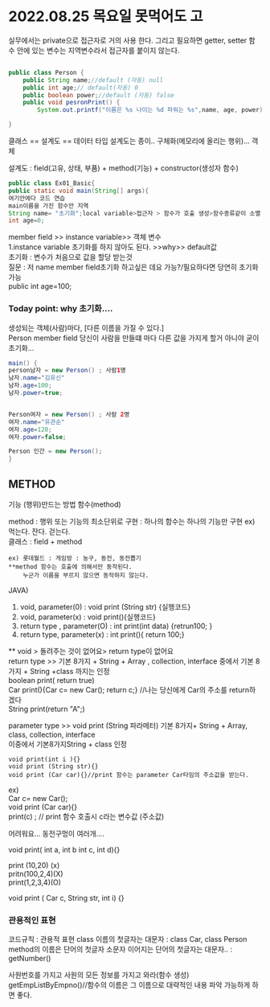 # 2022.08.25 목요일 못먹어도 고

실무에서는 private으로 접근자로 거의 사용 한다. 그리고 필요하면 getter, setter
함수 안에 있는 변수는 지역변수라서 접근자를 붙이지 않는다.

```java

public class Person {
	public String name;//default (자동) null
	public int age;// default(자동) 0
	public boolean power;//default (자동) false
    public void pesronPrint() {
		System.out.printf("이름은 %s 나이는 %d 파워는 %s",name, age, power);

}
```

클래스 == 설계도 == 데이터 타입
설계도는 종이.. 구체화(메모리에 올리는 행위)... 객체

설계도 : field(고유, 상태, 부품) + method(기능) + constructor(생성자 함수)

```java
public class Ex01_Basic{
public static void main(String[] args){
여기안에다 코드 연습
main이름을 가진 함수안 지역
String name= "초기화";local variable>접근자 > 함수가 호출 생성>함수종류같이 소멸
int age=0;
```

member field >> instance variable>> 객체 변수  
1.instance variable 초기화를 하지 않아도 된다. >>why>> default값  
초기화 : 변수가 처음으로 값을 할당 받는것  
질문 : 저 name member field초기화 하고싶은 데요 가능?/필요하다면 당연히 초기화 가능  
public int age=100;

### Today point: why 초기화....

생성되는 객체(사람)마다, [다른 이름을 가질 수 있다.]  
Person member field 당신이 사람을 만들떄 마다 다른 값을 가지게 할거 아니야 굳이 초기화...

```java
main() {
person남자 = new Person() ; 사람1명
남자.name="김유신"
남자.age=100;
남자.power=true;


Person여자 = new Person() ; 사람 2명
여자.name="유관순"
여자.age=120;
여자.power=false;

Person 인간 = new Person();
}
```

## METHOD

기능 (행위)만드는 방법
함수(method)

method : 행위 또는 기능의 최소단위로 구현 : 하나의 함수는 하나의 기능만 구현
ex) 먹는다. 잔다. 걷는다.  
 클래스 : field + method

    ex) 롯데월드 : 게임방 : 농구, 동전, 동전뽑기
    **method 함수는 호출에 의해서만 동작된다.
        누군가 이름을 부르지 않으면 동작하지 않는다.

JAVA)

1. void, parameter(0) : void print (String str) {실행코드}
2. void, parameter(x) : void print(){실행코드}
3. return type , parameter(O) : int print(int data) {retrun100; }
4. return type, parameter(x) : int print(){ return 100;}

\*\* void > 돌려주는 것이 없어요> return type이 없어요  
return type >> 기본 8가지 + String + Array , collection, interface
중에서 기본 8가지 + String +class 까지는 인정  
boolean print( return true)  
Car print(){Car c= new Car(); return c;} //나는 당신에게 Car의 주소를 return하겠다  
String print(return "A";)

parameter type >> void print (String 파라메터)
기본 8가지+ String + Array, class, collection, interface  
이중에서 기본8가지String + class 인정

    void print(int i ){}
    void print (String str){}
    void print (Car car){}//print 함수는 parameter Car타임의 주소값을 받는다.

ex)  
Car c= new Car();  
void print (Car car){}  
print(c) ; // print 함수 호출시 c라는 변수값 (주소값)

어려워요... 동전구멍이 여러개....

void print( int a, int b int c, int d){}

print (10,20) (x)  
pritn(100,2,4)(X)  
print(1,2,3,4)(O)

void print ( Car c, String str, int i) {}

### 관용적인 표현

코드규칙 : 관용적 표현
class 이름의 첫글자는 대문자 : class Car, class Person
method의 이름은 단어의 첫글자 소문자 이어지는 단어의 첫글자는 대문자.. : getNumber()

사원번호를 가지고 사원의 모든 정보를 가지고 와라(함수 생성)
getEmpListByEmpno()//함수의 이름은 그 이름으로 대략적인 내용 파악 가능하게 하면 좋다.
